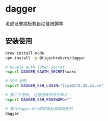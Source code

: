 dagger
======

老虎证券跳板机自动登陆脚本

## 安装使用

```bash
brew install node
npm install -g @tigerbrokers/dagger

# Google Auth Token Secret
export DAGGER_GAUTH_SECRET=xxxx

# SSH 登陆
export DAGGER_SSH_LOGIN="liyi@172.28.xx.xx"

# 第二个密码, 注意特殊符号的转义
export DAGGER_SSH_PASSWORD=""

# 输入dagger命令即可自动登陆跳板机
dagger
```

